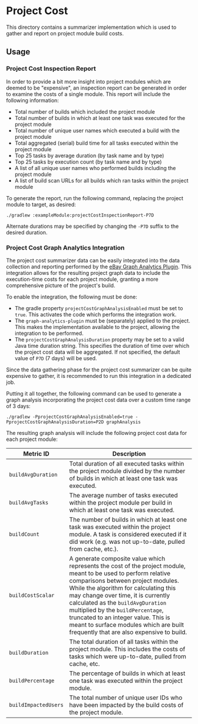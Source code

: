 # Project Cost

This directory contains a summarizer implementation which is used to gather and report on project
module build costs.

## Usage

### Project Cost Inspection Report

In order to provide a bit more insight into project modules which are deemed to be "expensive", an
inspection report can be generated in order to examine the costs of a single module.  This report
will include the following information:
- Total number of builds which included the project module
- Total number of builds in which at least one task was executed for the project module
- Total number of unique user names which executed a build with the project module
- Total aggregated (serial) build time for all tasks executed within the project module
- Top 25 tasks by average duration (by task name and by type)
- Top 25 tasks by execution count (by task name and by type)
- A list of all unique user names who performed builds including the project module
- A list of build scan URLs for all builds which ran tasks within the project module

To generate the report, run the following command, replacing the project module to target,
as desired:

```
./gradlew :exampleModule:projectCostInspectionReport-P7D
```

Alternate durations may be specified by changing the `-P7D` suffix to the desired duration.

### Project Cost Graph Analytics Integration

The project cost summarizer data can be easily integrated into the data collection and reporting
performed by the [eBay Graph Analytics Plugin](https://github.com/eBay/graph-analytics-plugin).
This integration allows for the resulting project graph data to include the execution-time
costs for each project module, granting a more comprehensive picture of the project's build.

To enable the integration, the following must be done:
- The gradle property `projectCostGraphAnalysisEnabled` must be set to `true`.  This activates the code
  which performs the integration work.
- The `graph-analytics-plugin` must be (separately) applied to the project.  This makes the implementation
  available to the project, allowing the integration to be performed.
- The `projectCostGraphAnalysisDuration` property may be set to a valid Java time duration string.
  This specifies the duration of time over which the project cost data will be aggregated.  If not
  specified, the default value of `P7D` (7 days) will be used.

Since the data gathering phase for the project cost summarizer can be quite
expensive to gather, it is recommended to run this integration in a dedicated job.

Putting it all together, the following command can be used to generate a graph analysis
incorporating the project cost data over a custom time range of 3 days:

```
./gradlew -PprojectCostGraphAnalysisEnabled=true -PprojectCostGraphAnalysisDuration=P2D graphAnalysis 
```

The resulting graph analysis will include the following project cost data for each project module:

| Metric ID            | Description                                                                                                                                                                                                                                                                                                                                                                                                                                   |
|----------------------|-----------------------------------------------------------------------------------------------------------------------------------------------------------------------------------------------------------------------------------------------------------------------------------------------------------------------------------------------------------------------------------------------------------------------------------------------|
| `buildAvgDuration`   | Total duration of all executed tasks within the project module divided by the number of builds in which at least one task was executed.                                                                                                                                                                                                                                                                                                       |
| `buildAvgTasks`      | The average number of tasks executed within the project module per build in which at least one task was executed.                                                                                                                                                                                                                                                                                                                             |
| `buildCount`         | The number of builds in which at least one task was executed within the project module.  A task is considered executed if it did work (e.g. was not up-to-date, pulled from cache, etc.).                                                                                                                                                                                                                                                     |
| `buildCostScalar`    | A generate composite value which represents the cost of the project module, meant to be used to perform relative comparisons between project modules.  While the algorithm for calculating this may change over time, it is currently calculated as the `buildAvgDuration` multiplied by the `buildPercentage`, truncated to an integer value.  This is meant to surface modules which are built frequently that are also expensive to build. |
| `buildDuration`      | The total duration of all tasks within the project module.  This includes the costs of tasks which were up-to-date, pulled from cache, etc.                                                                                                                                                                                                                                                                                                   |
| `buildPercentage`    | The percentage of builds in which at least one task was executed within the project module.                                                                                                                                                                                                                                                                                                                                                   |
| `buildImpactedUsers` | The total number of unique user IDs who have been impacted by the build costs of the project module.                                                                                                                                                                                                                                                                                                                                          |

